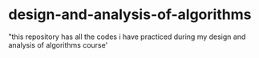 # design-and-analysis-of-algorithms
"this repository has all the codes i have practiced during my design and analysis of algorithms course'
